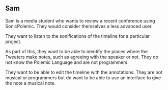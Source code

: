 ## Sam

Sam is a media student who wants to review a recent
conference using SonicPolemic. They would consider
themselves a less advanced user. 

They want to listen to the sonifications of the 
timeline for a particular project. 

As part of this, they want to be able to identify
the places where the Tweeters make notes, such as 
agreeing with the speaker or not. They do not know
the Polemic Language and are not programmers. 

They want to be able to edit the timeline with the
annotations. They are not musical or programmers but
do want to be able to use an interface to give the 
note a musical note. 